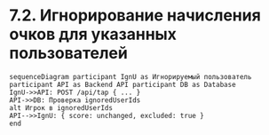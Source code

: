 # 7.2. Игнорирование начисления очков для указанных пользователей
```mermaid
sequenceDiagram participant IgnU as Игнорируемый пользователь participant API as Backend API participant DB as Database
IgnU->>API: POST /api/tap { ... }
API->>DB: Проверка ignoredUserIds
alt Игрок в ignoredUserIds
API-->>IgnU: { score: unchanged, excluded: true }
end
```